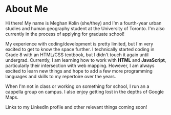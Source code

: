 <!--
**meghankolin/meghankolin** is a ✨ _special_ ✨ repository because its `README.md` (this file) appears on your GitHub profile.

Here are some ideas to get you started:

- 🔭 I’m currently working on ...
- 🌱 I’m currently learning ...
- 👯 I’m looking to collaborate on ...
- 🤔 I’m looking for help with ...
- 💬 Ask me about ...
- 📫 How to reach me: ...
- 😄 Pronouns: ...
- ⚡ Fun fact: ...
-->
# About Me
Hi there! My name is Meghan Kolin (she/they) and I'm a fourth-year urban studies and human geography student at the University of Toronto. I'm also currently in the process of applying for graduate school! 

My experience with coding/development is pretty limited, but I'm very excited to get to know the space further. I technically started coding in Grade 8 with an HTML/CSS textbook, but I didn't touch it again until undergrad. Currently, I am learning how to work with **HTML** and **JavaScript**, particularly their intersection with web mapping.  However, I am always excited to learn new things and hope to add a few more programming languages and skills to my repertoire over the years.

When I'm not in class or working on something for school, I run an a cappella group on campus. I also enjoy getting lost in the depths of Google Maps.

Links to my LinkedIn profile and other relevant things coming soon!